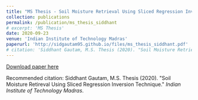 ```yaml
---
title: "MS Thesis - Soil Moisture Retrieval Using Sliced Regression Inversion Technique"
collection: publications
permalink: /publication/ms_thesis_siddhant
# excerpt: 'MS Thesis'
date: 2020-09-23
venue: 'Indian Institute of Technology Madras'
paperurl: 'http://sidgautam95.github.io/files/ms_thesis_siddhant.pdf'
# citation: 'Siddhant Gautam, M.S. Thesis (2020). "Soil Moisture Retrieval Using Sliced Regression Inversion Technique." <i>Indian Institute of Technology Madras</i>.'
---
```


[Download paper here](http://sidgautam95.github.io/files/ms_thesis_siddhant.pdf)

Recommended citation: Siddhant Gautam, M.S. Thesis (2020). "Soil Moisture Retireval Using Sliced Regression Inversion Technique." <i>Indian Institute of Technology Madras</i>.
